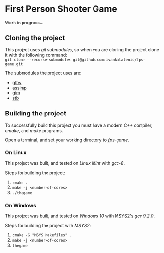 # First Person Shooter Game

Work in progress...

## Cloning the project

This project uses *git submodules*, so when you are cloning the project clone it with the following command:\
`git clone --recurse-submodules git@github.com:ivankatalenic/fps-game.git`

The submodules the project uses are:
- [glfw](https://github.com/glfw/glfw)
- [assimp](https://github.com/assimp/assimp)
- [glm](https://github.com/g-truc/glm)
- [stb](https://github.com/nothings/stb)

## Building the project

To successfully build this project you must have a modern C++ compiler, *cmake*, and *make* programs.

Open a terminal, and set your working directory to *fps-game*.

### On Linux

This project was built, and tested on *Linux Mint* with *gcc-8*.

Steps for building the project:
1. `cmake .`
2. `make -j <number-of-cores>`
3. `./thegame`

### On Windows

This project was built, and tested on *Windows 10* with [MSYS2's](https://www.msys2.org/) *gcc 9.2.0*.

Steps for building the project with *MSYS2*:
1. `cmake -G "MSYS Makefiles" .`
2. `make -j <number-of-cores>`
3. `thegame`
